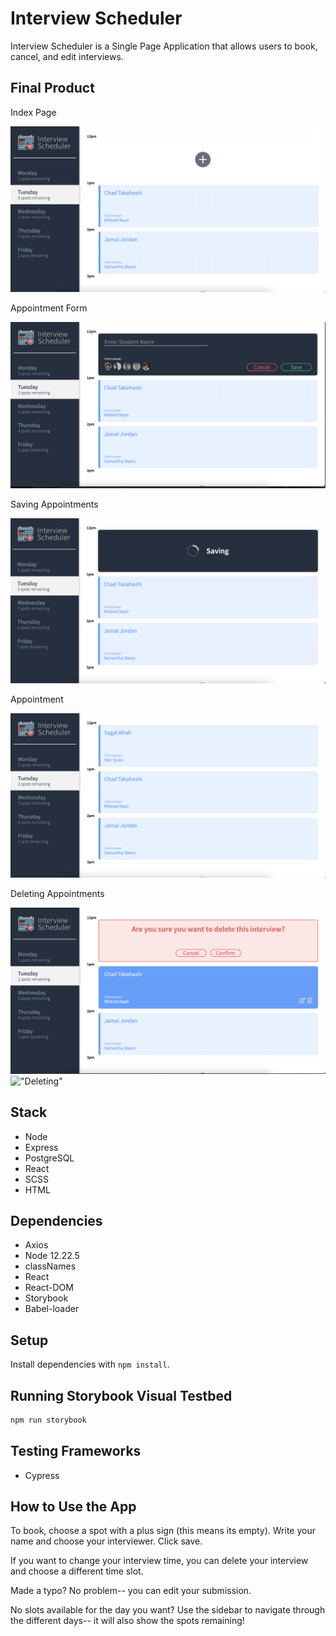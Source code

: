 # Interview Scheduler

Interview Scheduler is a Single Page Application that allows users to book, cancel, and edit interviews. 

## Final Product

Index Page

!["HomePage"](https://github.com/sagalafrah/interview-scheduler/blob/master/docs/index.png)

Appointment Form

!["Application Form"](https://github.com/sagalafrah/interview-scheduler/blob/master/docs/form.png)

Saving Appointments

!["Saving"](https://github.com/sagalafrah/interview-scheduler/blob/master/docs/saving.png)

Appointment

!["Appointment"](https://github.com/sagalafrah/interview-scheduler/blob/master/docs/appointment.png)

Deleting Appointments

!["Deleting"](https://github.com/sagalafrah/interview-scheduler/blob/master/docs/deleteconfirm.png)
!["Deleting"](https://github.com/sagalafrah/interview-scheduler/blob/master/docs/delete.png)



## Stack
- Node
- Express
- PostgreSQL
- React
- SCSS
- HTML

## Dependencies

- Axios
- Node 12.22.5
- classNames
- React
- React-DOM
- Storybook
- Babel-loader

## Setup

Install dependencies with `npm install`.



## Running Storybook Visual Testbed

```sh
npm run storybook
```

## Testing Frameworks
- Cypress


## How to Use the App

To book, choose a spot with a plus sign (this means its empty). Write your name and choose your interviewer. Click save.

If you want to change your interview time, you can delete your interview and choose a different time slot.

Made a typo? No problem-- you can edit your submission. 

No slots available for the day you want? Use the sidebar to navigate through the different days-- it will also show the spots remaining!

